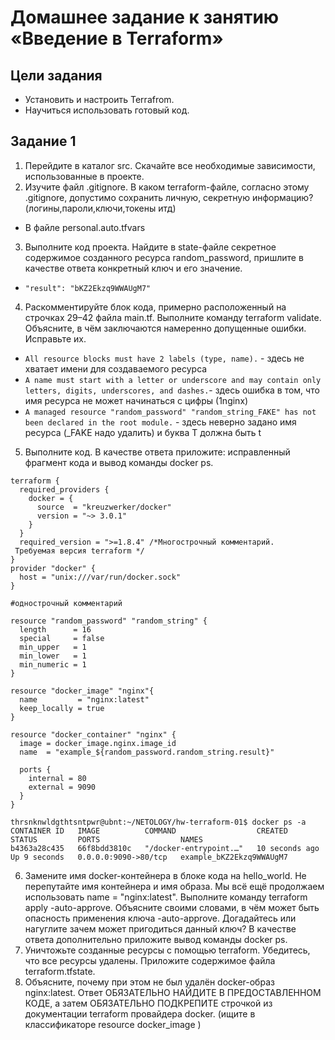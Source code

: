 # Домашнее задание к занятию «Введение в Terraform»
## Цели задания

- Установить и настроить Terrafrom.
- Научиться использовать готовый код.


## Задание 1

1. Перейдите в каталог src. Скачайте все необходимые зависимости, использованные в проекте.
2. Изучите файл .gitignore. В каком terraform-файле, согласно этому .gitignore, допустимо сохранить личную, секретную информацию?(логины,пароли,ключи,токены итд)
- В файле personal.auto.tfvars
3. Выполните код проекта. Найдите в state-файле секретное содержимое созданного ресурса random_password, пришлите в качестве ответа конкретный ключ и его значение.
- `"result": "bKZ2Ekzq9WWAUgM7"`
4. Раскомментируйте блок кода, примерно расположенный на строчках 29–42 файла main.tf. Выполните команду terraform validate. Объясните, в чём заключаются намеренно допущенные ошибки. Исправьте их.
- `All resource blocks must have 2 labels (type, name).` - здесь не хватает имени для создаваемого ресурса
- `A name must start with a letter or underscore and may contain only letters, digits, underscores, and dashes.`- здесь ошибка в том, что имя ресурса не может начинаться с цифры (1nginx)
- `A managed resource "random_password" "random_string_FAKE" has not been declared in the root module.` - здесь неверно задано имя ресурса (_FAKE надо удалить) и буква T должна быть t
5. Выполните код. В качестве ответа приложите: исправленный фрагмент кода и вывод команды docker ps.
```
terraform {
  required_providers {
    docker = {
      source  = "kreuzwerker/docker"
      version = "~> 3.0.1"
    }
  }
  required_version = ">=1.8.4" /*Многострочный комментарий.
 Требуемая версия terraform */
}
provider "docker" {
  host = "unix:///var/run/docker.sock"
}

#однострочный комментарий

resource "random_password" "random_string" {
  length      = 16
  special     = false
  min_upper   = 1
  min_lower   = 1
  min_numeric = 1
}

resource "docker_image" "nginx"{
  name         = "nginx:latest"
  keep_locally = true
}

resource "docker_container" "nginx" {
  image = docker_image.nginx.image_id
  name  = "example_${random_password.random_string.result}"

  ports {
    internal = 80
    external = 9090
  }
}
```

```
thrsnknwldgthtsntpwr@ubnt:~/NETOLOGY/hw-terraform-01$ docker ps -a
CONTAINER ID   IMAGE          COMMAND                  CREATED          STATUS         PORTS                  NAMES
b4363a28c435   66f8bdd3810c   "/docker-entrypoint.…"   10 seconds ago   Up 9 seconds   0.0.0.0:9090->80/tcp   example_bKZ2Ekzq9WWAUgM7
```

6. Замените имя docker-контейнера в блоке кода на hello_world. Не перепутайте имя контейнера и имя образа. Мы всё ещё продолжаем использовать name = "nginx:latest". Выполните команду terraform apply -auto-approve. Объясните своими словами, в чём может быть опасность применения ключа -auto-approve. Догадайтесь или нагуглите зачем может пригодиться данный ключ? В качестве ответа дополнительно приложите вывод команды docker ps.
7. Уничтожьте созданные ресурсы с помощью terraform. Убедитесь, что все ресурсы удалены. Приложите содержимое файла terraform.tfstate.
8. Объясните, почему при этом не был удалён docker-образ nginx:latest. Ответ ОБЯЗАТЕЛЬНО НАЙДИТЕ В ПРЕДОСТАВЛЕННОМ КОДЕ, а затем ОБЯЗАТЕЛЬНО ПОДКРЕПИТЕ строчкой из документации terraform провайдера docker. (ищите в классификаторе resource docker_image )


